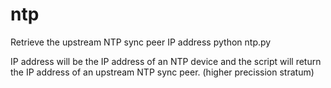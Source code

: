 # ntp
Retrieve the upstream NTP sync peer IP address
python ntp.py <ip address>

IP address will be the IP address of an NTP device and the script will return the IP address of an upstream NTP sync peer. (higher precission stratum)
